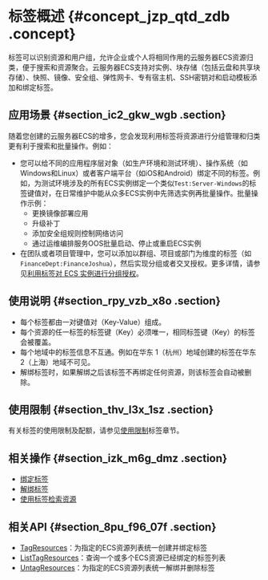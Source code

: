 # 标签概述 {#concept_jzp_qtd_zdb .concept}

标签可以识别资源和用户组，允许企业或个人将相同作用的云服务器ECS资源归类，便于搜索和资源聚合。云服务器ECS支持对实例、块存储（包括云盘和共享块存储）、快照、镜像、安全组、弹性网卡、专有宿主机、SSH密钥对和启动模板添加和绑定标签。

## 应用场景 {#section_ic2_gkw_wgb .section}

随着您创建的云服务器ECS的增多，您会发现利用标签将资源进行分组管理和归类更有利于搜索和批量操作。例如：

-   您可以给不同的应用程序层对象（如生产环境和测试环境）、操作系统（如Windows和Linux）或者客户端平台（如iOS和Android）绑定不同的标签。例如，为测试环境涉及的所有ECS实例绑定一个类似`Test:Server-Windows`的标签键值对，在日常维护中能从众多ECS实例中先筛选实例再批量操作。批量操作示例：
    -   更换镜像部署应用
    -   升级补丁
    -   添加安全组规则控制网络访问
    -   通过运维编排服务OOS批量启动、停止或重启ECS实例
-   在团队或者项目管理中，您可以添加以群组、项目或部门为维度的标签（如`FinanceDept:FinanceJoshua`），然后实现分组或者交叉授权。更多详情，请参见[利用标签对 ECS 实例进行分组授权](../../../../intl.zh-CN/最佳实践/利用标签对ECS实例进行分组授权.md#)。

## 使用说明 {#section_rpy_vzb_x8o .section}

-   每个标签都由一对键值对（Key-Value）组成。
-   每个资源的任一标签的标签键（Key）必须唯一，相同标签键（Key）的标签会被覆盖。
-   每个地域中的标签信息不互通。例如在华东 1（杭州）地域创建的标签在华东 2（上海）地域不可见。
-   解绑标签时，如果解绑之后该标签不再绑定任何资源，则该标签会自动被删除。

## 使用限制 {#section_thv_l3x_1sz .section}

有关标签的使用限制及配额，请参见[使用限制](../../../../intl.zh-CN/产品简介/使用限制.md#TagsQuota)标签章节。

## 相关操作 {#section_izk_m6g_dmz .section}

-   [绑定标签](intl.zh-CN/标签与资源/标签/绑定标签.md#)
-   [解绑标签](intl.zh-CN/标签与资源/标签/解绑标签.md#)
-   [使用标签检索资源](intl.zh-CN/标签与资源/标签/使用标签检索资源.md#)

## 相关API {#section_8pu_f96_07f .section}

-   [TagResources](../../../../intl.zh-CN/API参考/标签/TagResources.md#)：为指定的ECS资源列表统一创建并绑定标签
-   [ListTagResources](../../../../intl.zh-CN/API参考/标签/ListTagResources.md#)：查询一个或多个ECS资源已经绑定的标签列表
-   [UntagResources](../../../../intl.zh-CN/API参考/标签/UntagResources.md#)：为指定的ECS资源列表统一解绑并删除标签

